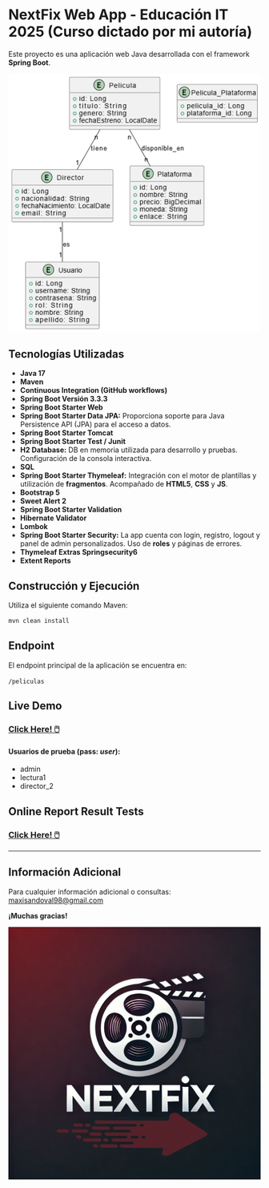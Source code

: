 # NextFix Web App - Educación IT 2025 (Curso dictado por mi autoría)

Este proyecto es una aplicación web Java desarrollada con el framework **Spring Boot**.

<p align="center">
  <img src="https://raw.githubusercontent.com/maxisandoval37/NextFix-WebApp/refs/heads/main/src/main/resources/static/diagrama.png" />
</p>

## Tecnologías Utilizadas

- **Java 17**
- **Maven**
- **Continuous Integration (GitHub workflows)**
- **Spring Boot Versión 3.3.3** 
- **Spring Boot Starter Web**
- **Spring Boot Starter Data JPA:** Proporciona soporte para Java Persistence API (JPA) para el acceso a datos.
- **Spring Boot Starter Tomcat**
- **Spring Boot Starter Test / Junit**
- **H2 Database:** DB en memoria utilizada para desarrollo y pruebas. Configuración de la consola interactiva.
- **SQL**
- **Spring Boot Starter Thymeleaf:** Integración con el motor de plantillas y utilización de **fragmentos**. Acompañado de **HTML5**, **CSS** y **JS**.
- **Bootstrap 5**
- **Sweet Alert 2**
- **Spring Boot Starter Validation**
- **Hibernate Validator**
- **Lombok**
- **Spring Boot Starter Security:** La app cuenta con login, registro, logout y panel de admin personalizados. Uso de **roles** y páginas de errores.
- **Thymeleaf Extras Springsecurity6**
- **Extent Reports**

## Construcción y Ejecución

Utiliza el siguiente comando Maven:

```bash
mvn clean install
```

## Endpoint

El endpoint principal de la aplicación se encuentra en:

`/peliculas`

## Live Demo

### [Click Here! 🖱️](https://nextfix-webapp.onrender.com/)

#### Usuarios de prueba (pass: *user*):
- admin
- lectura1
- director_2

## Online Report Result Tests

### [Click Here! 🖱️](https://maxisandoval37.github.io/NextFix-WebApp/)

<hr>

## Información Adicional
Para cualquier información adicional o consultas: <maxisandoval98@gmail.com>

**¡Muchas gracias!**

<p align="center">
  <img src="https://raw.githubusercontent.com/maxisandoval37/NextFix-WebApp/refs/heads/main/src/main/resources/static/0.png" />
</p>
